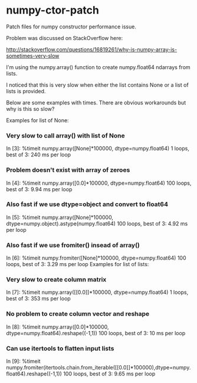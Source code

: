 numpy-ctor-patch
================

Patch files for numpy constructor performance issue.

Problem was discussed on StackOverflow here:

http://stackoverflow.com/questions/16819261/why-is-numpy-array-is-sometimes-very-slow


I'm using the numpy.array() function to create numpy.float64 ndarrays from lists.

I noticed that this is very slow when either the list contains None or a list of lists is provided.

Below are some examples with times. There are obvious workarounds but why is this so slow?

Examples for list of None:

### Very slow to call array() with list of None
In [3]: %timeit numpy.array([None]*100000, dtype=numpy.float64)
1 loops, best of 3: 240 ms per loop

### Problem doesn't exist with array of zeroes
In [4]: %timeit numpy.array([0.0]*100000, dtype=numpy.float64)
100 loops, best of 3: 9.94 ms per loop

### Also fast if we use dtype=object and convert to float64
In [5]: %timeit numpy.array([None]*100000, dtype=numpy.object).astype(numpy.float64)
100 loops, best of 3: 4.92 ms per loop

### Also fast if we use fromiter() insead of array()
In [6]: %timeit numpy.fromiter([None]*100000, dtype=numpy.float64)
100 loops, best of 3: 3.29 ms per loop
Examples for list of lists:

### Very slow to create column matrix
In [7]: %timeit numpy.array([[0.0]]*100000, dtype=numpy.float64)
1 loops, best of 3: 353 ms per loop

### No problem to create column vector and reshape
In [8]: %timeit numpy.array([0.0]*100000, dtype=numpy.float64).reshape((-1,1))
100 loops, best of 3: 10 ms per loop

### Can use itertools to flatten input lists
In [9]: %timeit numpy.fromiter(itertools.chain.from_iterable([[0.0]]*100000),dtype=numpy.float64).reshape((-1,1))
100 loops, best of 3: 9.65 ms per loop
